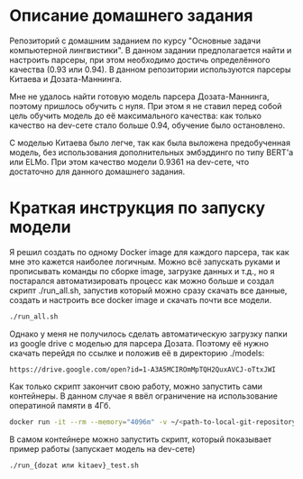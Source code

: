 # Описание домашнего задания

Репозиторий с домашним заданием по курсу "Основные задачи компьютерной лингвистики". В данном задании предполагается найти и настроить парсеры, при этом необходимо достичь определённого качества (0.93 или 0.94). В данном репозитории используются парсеры Китаева и Дозата-Маннинга. 

Мне не удалось найти готовую модель парсера Дозата-Маннинга, поэтому пришлось обучить с нуля. При этом я не ставил перед собой цель обучить модель до её максимального качества: как только качество на dev-сете стало больше 0.94, обучение было остановлено. 

С моделью Китаева было легче, так как была выложена предобученная модель, без использования дополнительных эмбэддинго по типу BERT'а или ELMo. При этом качество модели 0.9361 на dev-сете, что достаточно для данного домашнего задания.


# Краткая инструкция по запуску модели

Я решил создать по одному Docker image для каждого парсера, так как мне это кажется наиболее логичным. Можно всё запускать руками и прописывать команды по сборке image, загрузке данных и т.д., но я постарался автоматизировать процесс как можно больше и создал скрипт ./run_all.sh, запустив который можно сразу скачать все данные, создать и настроить все docker image и скачать почти все модели.

```bash
./run_all.sh
```

Однако у меня не получилось сделать автоматическую загрузку папки из google drive с моделью для парсера Дозата. Поэтому её нужно скачать перейдя по ссылке и положив её в директорию ./models:
```
https://drive.google.com/open?id=1-A3A5MCIROmMpTQH2QuxAVCJ-oTtxJWI
```

Как только скрипт закончит свою работу, можно запустить сами контейнеры. В данном случае я ввёл ограничение на использование оператиной памяти в 4Гб.

```bash
docker run -it --rm --memory="4096m" -v ~/<path-to-local-git-repository>:/home/models hw/{dozat или kitaev} /bin/bash
```

В самом контейнере можно запустить скрипт, который показывает пример работы (запускает модель на dev-сете)
```bash
./run_{dozat или kitaev}_test.sh
```
